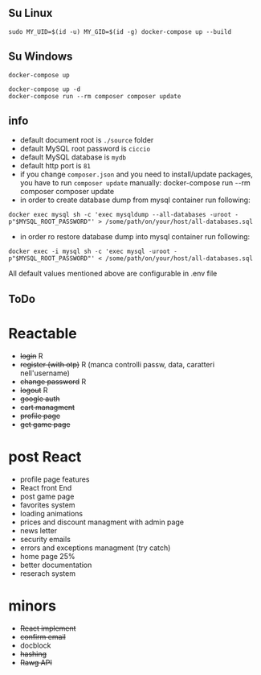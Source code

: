 ## Su Linux
`sudo MY_UID=$(id -u) MY_GID=$(id -g) docker-compose up --build`

## Su Windows
`docker-compose up`

```shell script
docker-compose up -d
docker-compose run --rm composer composer update
```

## info
- default document root is `./source` folder
- default MySQL root password is `ciccio`
- default MySQL database is `mydb`
- default http port is `81`
- if you change `composer.json` and you need to install/update packages, you have to run `composer update` manually: docker-compose run --rm composer composer update
- in order to create database dump from mysql container run following: 
```shell script
docker exec mysql sh -c 'exec mysqldump --all-databases -uroot -p"$MYSQL_ROOT_PASSWORD"' > /some/path/on/your/host/all-databases.sql
```
- in order ro restore database dump into mysql container run following: 
```shell script
docker exec -i mysql sh -c 'exec mysql -uroot -p"$MYSQL_ROOT_PASSWORD"' < /some/path/on/your/host/all-databases.sql
```
All default values mentioned above are configurable in .env file

## ToDo

# Reactable
- ~~login~~ R
- ~~register (with otp)~~ R (manca controlli passw, data, caratteri nell'username)
- ~~change password~~ R
- ~~logout~~ R
- ~~google auth~~
- ~~cart managment~~
- ~~profile page~~
- ~~get game page~~

# post React
- profile page features
- React front End
- post game page
- favorites system
- loading animations
- prices and discount managment with admin page
- news letter
- security emails
- errors and exceptions managment (try catch)
- home page 25%
- better documentation
- reserach system

# minors
- ~~React implement~~
- ~~confirm email~~
- docblock
- ~~hashing~~
- ~~Rawg API~~



